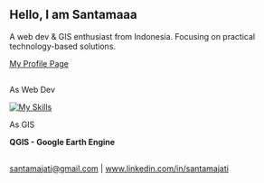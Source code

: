 ## Hello, I am Santamaaa

A web dev & GIS enthusiast from Indonesia. Focusing on practical technology-based solutions.

<span>
  <a href="https://santamaaa.github.io/profile-page">My Profile Page</a>
</span>

##

As Web Dev

[![My Skills](https://skillicons.dev/icons?i=figma,html,css,tailwind,bootstrap,js,jquery,react,vue,nuxtjs,py,flask,fastapi,postgres,mongodb,git)](https://skillicons.dev)

As GIS

<b>QGIS - Google Earth Engine</b>

## 

santamajati@gmail.com | www.linkedin.com/in/santamajati
